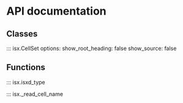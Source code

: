 # API documentation 

## Classes



::: isx.CellSet
    options:
      show_root_heading: false
      show_source: false



## Functions

::: isx.isxd_type



::: isx._read_cell_name